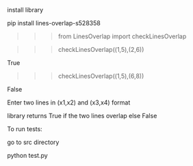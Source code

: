 install library

pip install lines-overlap-s528358

>>> from LinesOverlap import checkLinesOverlap

>>> checkLinesOverlap((1,5),(2,6))

True
>>> checkLinesOverlap((1,5),(6,8))

False
>>>

Enter two lines in (x1,x2) and (x3,x4) format

library returns True if the two lines overlap else False

To run tests:

go to src directory

python test.py
